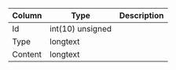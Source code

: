 
Column | Type | Description
--- | --- | ---
Id | int(10) unsigned | 
Type | longtext | 
Content | longtext | 
